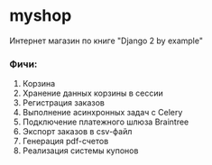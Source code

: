 # myshop
Интернет магазин по книге "Django 2 by example"

### Фичи:  
1. Корзина
2. Хранение данных корзины в сессии
3. Регистрация заказов
4. Выполнение асинхронных задач с Celery
5. Подключение платежного шлюза Braintree
6. Экспорт заказов в csv-файл
7. Генерация pdf-счетов
8. Реализация системы купонов

